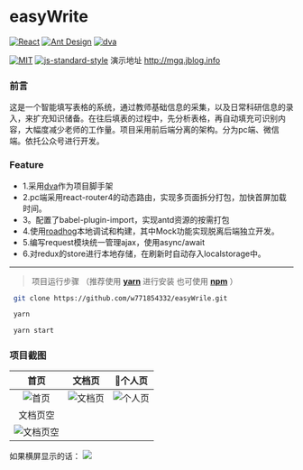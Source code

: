 # easyWrite

[![React](https://img.shields.io/badge/react-^15.4.0-brightgreen.svg?style=flat-square)](https://github.com/facebook/react)
[![Ant Design](https://img.shields.io/badge/ant--design-^2.13.3-yellowgreen.svg?style=flat-square)](https://github.com/ant-design/ant-design)
[![dva](https://img.shields.io/badge/dva-^1.2.1-orange.svg?style=flat-square)](https://github.com/dvajs/dva)

[![MIT](https://img.shields.io/dub/l/vibe-d.svg?style=flat-square)](http://opensource.org/licenses/MIT)
[![js-standard-style](https://img.shields.io/badge/code%20style-standard-brightgreen.svg)](http://standardjs.com)
演示地址 <http://mgq.jblog.info>


### 前言 

这是一个智能填写表格的系统，通过教师基础信息的采集，以及日常科研信息的录入，来扩充知识储备。在往后填表的过程中，先分析表格，再自动填充可识别内容，大幅度减少老师的工作量。项目采用前后端分离的架构。分为pc端、微信端。依托公众号进行开发。

### Feature
-  1.采用[dva](https://github.com/dvajs/dva)作为项目脚手架
-  2.pc端采用react-router4的动态路由，实现多页面拆分打包，加快首屏加载时间。
-  3。配置了babel-plugin-import，实现antd资源的按需打包
-  4.使用[roadhog](https://github.com/sorrycc/roadhog)本地调试和构建，其中Mock功能实现脱离后端独立开发。
-  5.编写request模块统一管理ajax，使用async/await
-  6.对redux的store进行本地存储，在刷新时自动存入localstorage中。

***
> 项目运行步骤 （推荐使用 **[yarn](https://github.com/yarnpkg/yarn)** 进行安装 也可使用 **[npm](https://github.com/npm/npm)** ）
```bash
 git clone https://github.com/w771854332/easyWrile.git
```
```bash
 yarn
```
```bash
 yarn start
```

### 项目截图

|首页|文档页|个人页|
|:--:|:--:|:--:|
![首页](http://blog.bengiw.com:3000/screenshot/easyWrite.png)|![文档页](http://blog.bengiw.com:3000/screenshot/easyWrite2.png)|![个人页](http://blog.bengiw.com:3000/screenshot/easyWrite3.png)
|文档页空|
![文档页空](http://blog.bengiw.com:3000/screenshot/easyWrite4.png)|


如果横屏显示的话：
![](http://blog.bengiw.com:3000/screenshot/easyWrite5.png)



